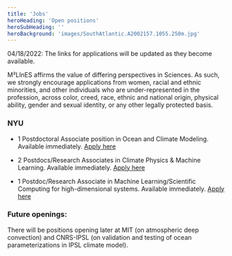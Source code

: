 ```yaml
---
title: 'Jobs'
heroHeading: 'Open positions'
heroSubHeading: ''
heroBackground: 'images/SouthAtlantic.A2002157.1055.250m.jpg'
---
```


04/18/2022: The links for applications will be updated as they become available. 

M²LInES affirms the value of differing perspectives in Sciences. As such, we strongly encourage applications from women, racial and ethnic minorities, and other individuals who are under-represented in the profession, across color, creed, race, ethnic and national origin, physical ability, gender and sexual identity, or any other legally protected basis. 

### NYU

* 1 Postdoctoral Associate position in Ocean and Climate Modeling. Available immediately. [Apply here](http://apply.interfolio.com/117150)

* 2 Postdocs/Research Associates in Climate Physics & Machine Learning. Available immediately. [Apply here](http://apply.interfolio.com/105690)

* 1 Postdoc/Research Associate in Machine Learning/Scientific Computing for high-dimensional systems. Available immediately. [Apply here](https://apply.interfolio.com/104868)


### Future openings:

There will be positions opening later at MIT (on atmospheric deep convection) and CNRS-IPSL (on validation and testing of ocean parameterizations in IPSL climate model).

